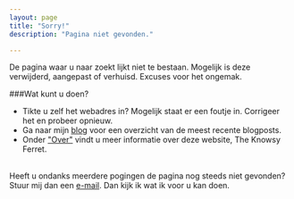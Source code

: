 ```yaml
---
layout: page
title: "Sorry!"
description: "Pagina niet gevonden."

---  
```


De pagina waar u naar zoekt lijkt niet te bestaan. Mogelijk is deze
verwijderd, aangepast of verhuisd. Excuses voor het ongemak.

###Wat kunt u doen?

<ul>
<li>Tikte u zelf het webadres in? Mogelijk staat er een foutje in. Corrigeer het en probeer opnieuw.</li>
<li>Ga naar mijn <a
href="http://theknowsyferret.github.io/articles/">blog</a> voor een
overzicht van de meest recente blogposts.</li>
<li> Onder <a
href="http://theknowsyferret.github.io/about/">"Over"</a> vindt u meer
informatie over deze website, The Knowsy Ferret.</li>
</ul>

<script type="text/javascript">
  var GOOG_FIXURL_LANG = 'nl';
  var GOOG_FIXURL_SITE = '{{ site.url }}'
</script>
<script type="text/javascript"
  src="http://linkhelp.clients.google.com/tbproxy/lh/wm/fixurl.js">
</script>

<br>
Heeft u ondanks meerdere pogingen de pagina nog steeds niet gevonden?
Stuur mij dan een <a href="mailto:theknowsyferret@gmail.com" target="_top">e-mail</a>. Dan kijk ik wat ik voor u kan doen.







  
